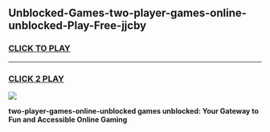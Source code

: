 
## Unblocked-Games-two-player-games-online-unblocked-Play-Free-jjcby
<h3>
<a href="https://premium76.site?title=two-player-games-online-unblocked&ref=20A">CLICK TO PLAY</a></h3>
<hr>

<h3>
<a href="https://premium76.site?title=two-player-games-online-unblocked&ref=20A">CLICK 2 PLAY</a>
  
</h3>

<a href="https://premium76.site?title=two-player-games-online-unblocked&ref=20A"><img src="https://clearcache.store/games.png"></a>


**two-player-games-online-unblocked games unblocked: Your Gateway to Fun and Accessible Online Gaming**
